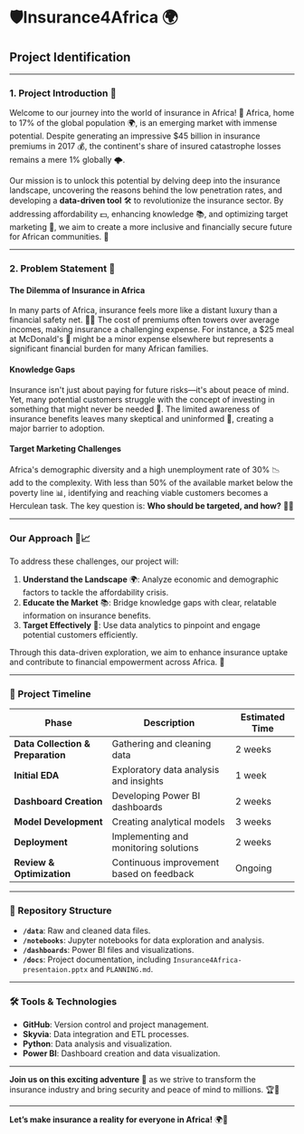 # 🛡️Insurance4Africa 🌍

## Project Identification

---

### 1. Project Introduction 🚀

Welcome to our journey into the world of insurance in Africa! 🌟 Africa, home to 17% of the global population 🌍, is an emerging market with immense potential. Despite generating an impressive $45 billion in insurance premiums in 2017 💰, the continent's share of insured catastrophe losses remains a mere 1% globally 🌩️.

Our mission is to unlock this potential by delving deep into the insurance landscape, uncovering the reasons behind the low penetration rates, and developing a **data-driven tool** 🛠️ to revolutionize the insurance sector. By addressing affordability 💵, enhancing knowledge 📚, and optimizing target marketing 🎯, we aim to create a more inclusive and financially secure future for African communities. 🤝

---

### 2. Problem Statement 🧩

#### The Dilemma of Insurance in Africa

In many parts of Africa, insurance feels more like a distant luxury than a financial safety net. 🚫💡 The cost of premiums often towers over average incomes, making insurance a challenging expense. For instance, a $25 meal at McDonald's 🍔 might be a minor expense elsewhere but represents a significant financial burden for many African families.

#### Knowledge Gaps

Insurance isn't just about paying for future risks—it's about peace of mind. Yet, many potential customers struggle with the concept of investing in something that might never be needed 🤔. The limited awareness of insurance benefits leaves many skeptical and uninformed 🧐, creating a major barrier to adoption.

#### Target Marketing Challenges

Africa's demographic diversity and a high unemployment rate of 30% 📉 add to the complexity. With less than 50% of the available market below the poverty line 📊, identifying and reaching viable customers becomes a Herculean task. The key question is: **Who should be targeted, and how?** 🕵️‍♂️

---

### Our Approach 🚀📈

To address these challenges, our project will:

1. **Understand the Landscape** 🌍: Analyze economic and demographic factors to tackle the affordability crisis.
2. **Educate the Market** 📚: Bridge knowledge gaps with clear, relatable information on insurance benefits.
3. **Target Effectively** 🎯: Use data analytics to pinpoint and engage potential customers efficiently.

Through this data-driven exploration, we aim to enhance insurance uptake and contribute to financial empowerment across Africa. 🌟

---

### 📅 Project Timeline

| Phase                            | Description                                       | Estimated Time |
|----------------------------------|---------------------------------------------------|----------------|
| **Data Collection & Preparation**| Gathering and cleaning data                       | 2 weeks        |
| **Initial EDA**                  | Exploratory data analysis and insights            | 1 week         |
| **Dashboard Creation**           | Developing Power BI dashboards                    | 2 weeks        |
| **Model Development**            | Creating analytical models                        | 3 weeks        |
| **Deployment**                   | Implementing and monitoring solutions             | 2 weeks        |
| **Review & Optimization**        | Continuous improvement based on feedback          | Ongoing        |

---

### 📁 Repository Structure

- **`/data`**: Raw and cleaned data files.
- **`/notebooks`**: Jupyter notebooks for data exploration and analysis.
- **`/dashboards`**: Power BI files and visualizations.
- **`/docs`**: Project documentation, including `Insurance4Africa-presentaion.pptx` and `PLANNING.md`.

---

### 🛠️ Tools & Technologies

- **GitHub**: Version control and project management.
- **Skyvia**: Data integration and ETL processes.
- **Python**: Data analysis and visualization.
- **Power BI**: Dashboard creation and data visualization.

---

**Join us on this exciting adventure** 🎢 as we strive to transform the insurance industry and bring security and peace of mind to millions. 🏆💼

---

**Let’s make insurance a reality for everyone in Africa!** 🌍💪

